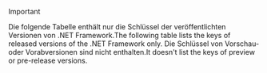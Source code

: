 
> [!IMPORTANT]
> <span data-ttu-id="59cfe-101">Die folgende Tabelle enthält nur die Schlüssel der veröffentlichten Versionen von .NET Framework.</span><span class="sxs-lookup"><span data-stu-id="59cfe-101">The following table lists the keys of released versions of the .NET Framework only.</span></span> <span data-ttu-id="59cfe-102">Die Schlüssel von Vorschau- oder Vorabversionen sind nicht enthalten.</span><span class="sxs-lookup"><span data-stu-id="59cfe-102">It doesn't list the keys of preview or pre-release versions.</span></span>
